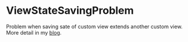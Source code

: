 # ViewStateSavingProblem

Problem when saving sate of custom view extends another custom view. More detail in my [blog](http://kyleduo.com/?p=690).
